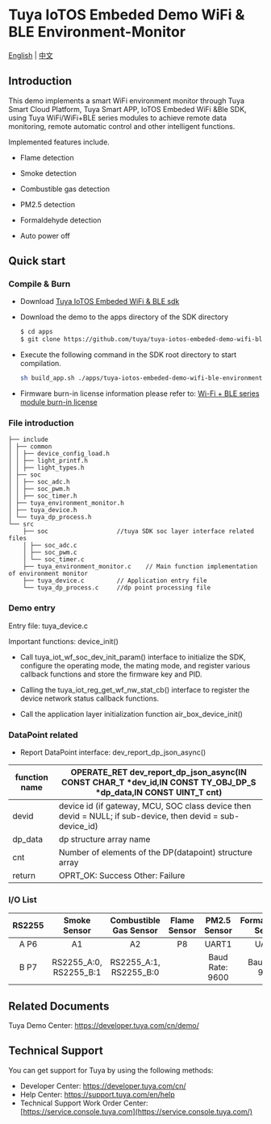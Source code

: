 # Tuya IoTOS Embeded Demo WiFi & BLE Environment-Monitor

  [English](./README.md) | [中文](./README_zh.md) 

  ## Introduction 

This demo implements a smart WiFi environment monitor through Tuya Smart Cloud Platform, Tuya Smart APP, IoTOS Embeded WiFi &Ble SDK, using Tuya WiFi/WiFi+BLE series modules to achieve remote data monitoring, remote automatic control and other intelligent functions.

  Implemented features include.

  + Flame detection 

  + Smoke detection

  + Combustible gas detection

  + PM2.5 detection

  + Formaldehyde detection

  + Auto power off 

  

  ## Quick start 

  ### Compile & Burn

  + Download [Tuya IoTOS Embeded WiFi & BLE sdk](https://github.com/tuya/tuya-iotos-embeded-sdk-wifi-ble-bk7231t) 

  + Download the demo to the apps directory of the SDK directory 

    ```bash
    $ cd apps
    $ git clone https://github.com/tuya/tuya-iotos-embeded-demo-wifi-ble-environment-monitor
    ```

  + Execute the following command in the SDK root directory to start compilation.

    ```bash
    sh build_app.sh ./apps/tuya-iotos-embeded-demo-wifi-ble-environment-monitor tuya-iotos-embeded-demo-wifi-ble-environment-monitor 1.0.0 
    ```

  + Firmware burn-in license information please refer to: [Wi-Fi + BLE series module burn-in license](https://developer.tuya.com/cn/docs/iot/device-development/burn-and-authorization/burn-and-authorize-wifi-ble-modules/burn-and-authorize-wb-series-modules?id=Ka78f4pttsytd) 

  

  ### File introduction 

  ```
  ├── include
  │ ├── common
  │ │ ├── device_config_load.h
  │ │ ├── light_printf.h
  │ │ ├── light_types.h
  │ ├── soc
  │ │ ├── soc_adc.h
  │ │ ├── soc_pwm.h
  │ │ ├── soc_timer.h
  │ ├── tuya_environment_monitor.h
  │ ├── tuya_device.h
  │ └── tuya_dp_process.h
  └── src
      ├── soc 					//tuya SDK soc layer interface related files
      │ ├── soc_adc.c
      │ ├── soc_pwm.c
      │ └── soc_timer.c
      ├── tuya_environment_monitor.c	// Main function implementation of environment monitor
      ├── tuya_device.c 		// Application entry file
      └── tuya_dp_process.c 	//dp point processing file
  ```

  

  ### Demo entry

  Entry file: tuya_device.c

  Important functions: device_init()

  + Call tuya_iot_wf_soc_dev_init_param() interface to initialize the SDK, configure the operating mode, the mating mode, and register various callback functions and store the firmware key and PID.

  + Calling the tuya_iot_reg_get_wf_nw_stat_cb() interface to register the device network status callback functions.

  + Call the application layer initialization function air_box_device_init()

  

  ### DataPoint related

  + Report DataPoint interface: dev_report_dp_json_async()

| function name | OPERATE_RET dev_report_dp_json_async(IN CONST CHAR_T *dev_id,IN CONST TY_OBJ_DP_S *dp_data,IN CONST UINT_T cnt) |
| ------------- | ------------------------------------------------------------ |
| devid         | device id (if gateway, MCU, SOC class device then devid = NULL; if sub-device, then devid = sub-device_id) |
| dp_data       | dp structure array name                                      |
| cnt           | Number of elements of the DP(datapoint) structure array      |
| return        | OPRT_OK: Success Other: Failure                              |

  

  ### I/O List 

| RS2255 |      Smoke Sensor      | Combustible Gas Sensor | Flame Sensor |  PM2.5 Sensor   | Formaldehyde Sensor | Power Failure |
| :----: | :--------------------: | :--------------------: | :----------: | :-------------: | :-----------------: | :-----------: |
|  A P6  |           A1           |           A2           |      P8      |      UART1      |        UART2        |      P24      |
|  B P7  | RS2255_A:0, RS2255_B:1 | RS2255_A:1, RS2255_B:0 |              | Baud Rate: 9600 |   Baud Rate: 9600   |               |

  

  ## Related Documents

  Tuya Demo Center: https://developer.tuya.com/cn/demo/

  

  ## Technical Support

  You can get support for Tuya by using the following methods:

  - Developer Center: https://developer.tuya.com/cn/
  - Help Center: https://support.tuya.com/en/help
  - Technical Support Work Order Center: [https://service.console.tuya.com](https://service.console.tuya.com/) 
